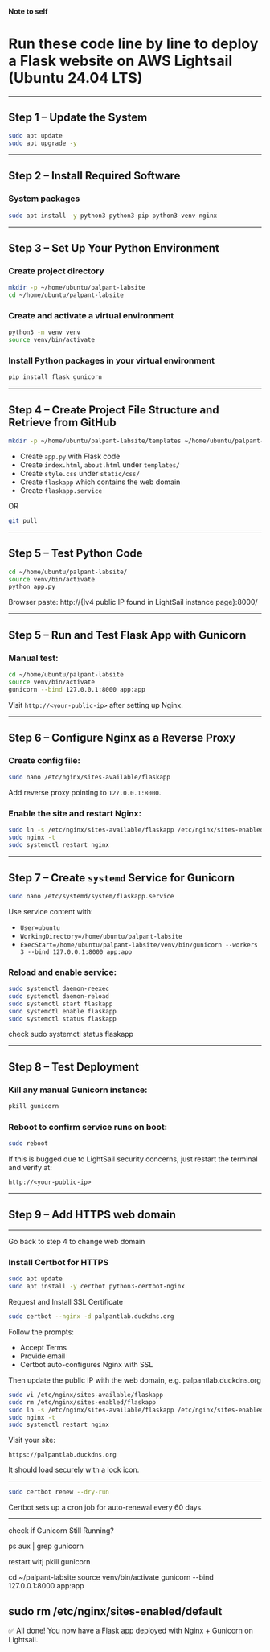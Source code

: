#### Note to self
# Run these code line by line to deploy a Flask website on AWS Lightsail (Ubuntu 24.04 LTS)

---

## Step 1 – Update the System
```bash
sudo apt update
sudo apt upgrade -y
```

---

## Step 2 – Install Required Software
### System packages
```bash
sudo apt install -y python3 python3-pip python3-venv nginx
```

---

## Step 3 – Set Up Your Python Environment
### Create project directory
```bash
mkdir -p ~/home/ubuntu/palpant-labsite
cd ~/home/ubuntu/palpant-labsite
```

### Create and activate a virtual environment
```bash
python3 -m venv venv
source venv/bin/activate
```

### Install Python packages in your virtual environment
```bash
pip install flask gunicorn
```

---

## Step 4 – Create Project File Structure and Retrieve from GitHub
```bash
mkdir -p ~/home/ubuntu/palpant-labsite/templates ~/home/ubuntu/palpant-labsite/static/css
```
- Create `app.py` with Flask code
- Create `index.html`, `about.html` under `templates/`
- Create `style.css` under `static/css/`
- Create `flaskapp` which contains the web domain
- Create `flaskapp.service`

OR
```bash
git pull
```

---
## Step 5 – Test Python Code
```bash
cd ~/home/ubuntu/palpant-labsite/
source venv/bin/activate
python app.py
```
Browser paste: http://{Iv4 public IP found in LightSail instance page}:8000/

---

## Step 5 – Run and Test Flask App with Gunicorn
### Manual test:
```bash
cd ~/home/ubuntu/palpant-labsite
source venv/bin/activate
gunicorn --bind 127.0.0.1:8000 app:app
```
Visit `http://<your-public-ip>` after setting up Nginx.

---

## Step 6 – Configure Nginx as a Reverse Proxy
### Create config file:
```bash
sudo nano /etc/nginx/sites-available/flaskapp
```
Add reverse proxy pointing to `127.0.0.1:8000`.

### Enable the site and restart Nginx:
```bash
sudo ln -s /etc/nginx/sites-available/flaskapp /etc/nginx/sites-enabled/
sudo nginx -t
sudo systemctl restart nginx
```

---

## Step 7 – Create `systemd` Service for Gunicorn
```bash
sudo nano /etc/systemd/system/flaskapp.service
```
Use service content with:
- `User=ubuntu`
- `WorkingDirectory=/home/ubuntu/palpant-labsite`
- `ExecStart=/home/ubuntu/palpant-labsite/venv/bin/gunicorn --workers 3 --bind 127.0.0.1:8000 app:app`

### Reload and enable service:
```bash
sudo systemctl daemon-reexec
sudo systemctl daemon-reload
sudo systemctl start flaskapp
sudo systemctl enable flaskapp
sudo systemctl status flaskapp
```

check
sudo systemctl status flaskapp


---

## Step 8 – Test Deployment
### Kill any manual Gunicorn instance:
```bash
pkill gunicorn
```
### Reboot to confirm service runs on boot:
```bash
sudo reboot
```
If this is bugged due to LightSail security concerns, just restart the terminal and verify at:
```http
http://<your-public-ip>
```

---
## Step 9 – Add HTTPS web domain
---

Go back to step 4 to change web domain

### Install Certbot for HTTPS
```bash
sudo apt update
sudo apt install -y certbot python3-certbot-nginx
```

Request and Install SSL Certificate
```bash
sudo certbot --nginx -d palpantlab.duckdns.org
```
Follow the prompts:
- Accept Terms
- Provide email
- Certbot auto-configures Nginx with SSL

Then update the public IP with the web domain, e.g. palpantlab.duckdns.org
```bash
sudo vi /etc/nginx/sites-available/flaskapp
sudo rm /etc/nginx/sites-enabled/flaskapp 
sudo ln -s /etc/nginx/sites-available/flaskapp /etc/nginx/sites-enabled/
sudo nginx -t
sudo systemctl restart nginx
```

Visit your site:
```https
https://palpantlab.duckdns.org
```
It should load securely with a lock icon.

---

```bash
sudo certbot renew --dry-run
```
Certbot sets up a cron job for auto-renewal every 60 days.

---
check if Gunicorn Still Running?

ps aux | grep gunicorn

restart witj
pkill gunicorn


cd ~/palpant-labsite
source venv/bin/activate
gunicorn --bind 127.0.0.1:8000 app:app

sudo rm /etc/nginx/sites-enabled/default
---

✅ All done! You now have a Flask app deployed with Nginx + Gunicorn on Lightsail.

